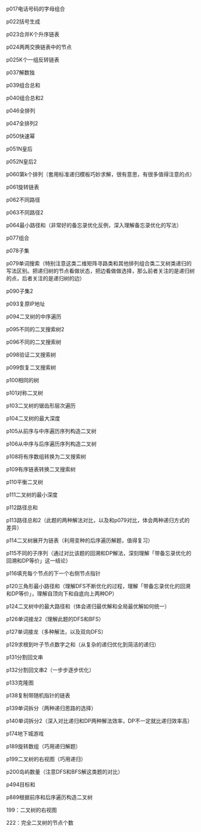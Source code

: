 
p017电话号码的字母组合

p022括号生成

p023合并K个升序链表

p024两两交换链表中的节点

p025K个一组反转链表

p037解数独

p039组合总和

p040组合总和2

p046全排列

p047全排列2

p050快速幂

p051N皇后

p052N皇后2

p060第k个排列（套用标准递归模板巧妙求解，很有意思，有很多值得注意的点）

p061旋转链表

p062不同路径

p063不同路径2

p064最小路径和（非常好的备忘录优化反例，深入理解备忘录优化的写法）

p077组合

p078子集

p079单词搜索（特别注意这类二维矩阵寻路类和其他排列组合类二叉树类递归的写法区别。把递归树的节点看做状态，把边看做做选择，那么前者关注的是递归树的点，后者关注的是递归树的边）

p090子集2

p093复原IP地址

p094二叉树的中序遍历

p095不同的二叉搜索树2

p096不同的二叉搜索树

p098验证二叉搜索树

p099恢复二叉搜索树

p100相同的树

p101对称二叉树

p103二叉树的锯齿形层次遍历

p104二叉树的最大深度

p105从前序与中序遍历序列构造二叉树

p106从中序与后序遍历序列构造二叉树

p108将有序数组转换为二叉搜索树

p109有序链表转换二叉搜索树

p110平衡二叉树

p111二叉树的最小深度

p112路径总和

p113路径总和2（此题的两种解法对比，以及和p079对比，体会两种递归方式的差异）

p114二叉树展开为链表（利用变种的后序遍历解题，值得复习）

p115不同的子序列（通过对比该题的回溯和DP解法，深刻理解「带备忘录优化的回溯和DP等价」这一结论）

p116填充每个节点的下一个右侧节点指针

p120三角形最小路径和（理解DFS不断优化的过程，理解「带备忘录优化的回溯和DP等价」，理解自顶向下和自底向上两种DP）

p124二叉树中的最大路径和（体会递归最优解和全局最优解如何统一）

p126单词接龙2（理解此题的DFS和BFS）

p127单词接龙（多种解法，以及双向DFS）

p129求根到叶子节点数字之和（从复杂的递归优化到简洁的递归）

p131分割回文串

p132分割回文串2（一步步逐步优化）

p133克隆图

p138复制带随机指针的链表

p139单词拆分（两种递归思路的选择）

p140单词拆分2（深入对比递归和DP两种解法效率，DP不一定就比递归效率高）

p174地下城游戏

p189旋转数组（巧用递归解题）

p199二叉树的右视图（巧用递归）

p200岛屿数量（注意DFS和BFS解这类题的对比）

p494目标和

p889根据前序和后序遍历构造二叉树

199：二叉树的右视图

222：完全二叉树的节点个数

